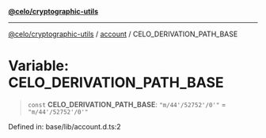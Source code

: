 [**@celo/cryptographic-utils**](../../README.md)

***

[@celo/cryptographic-utils](../../modules.md) / [account](../README.md) / CELO\_DERIVATION\_PATH\_BASE

# Variable: CELO\_DERIVATION\_PATH\_BASE

> `const` **CELO\_DERIVATION\_PATH\_BASE**: `"m/44'/52752'/0'"` = `"m/44'/52752'/0'"`

Defined in: base/lib/account.d.ts:2
